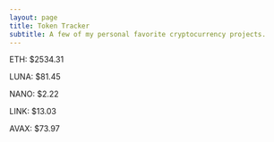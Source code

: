 ```yaml
---
layout: page
title: Token Tracker
subtitle: A few of my personal favorite cryptocurrency projects.
---
```


<!--BEGINCRYPTOINPUT-->
ETH: $2534.31

LUNA: $81.45

NANO: $2.22

LINK: $13.03

AVAX: $73.97

<!--ENDCRYPTOINPUT-->
